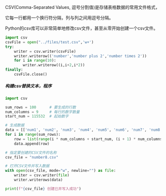 CSV(Comma-Separated Values, 逗号分割值)是存储表格数据的常用文件格式，

它每一行都用一个换行符分隔，列与列之间用逗号分隔。

Python的csv库可以非常简单地修改csv文件，甚至从零开始创建一个csv文件。

```python
import csv
csvFile = open("../files/test.csv",'w+')
try:
    writer = csv.writer(csvFile)
    writer.writerow(('number','number plus 2','number times 2'))
    for i in range(10):
        writer.writerow((i,i+2,i*2))
finally:
    csvFile.close()
```

##### 构建csv替换文本，程序

```python
import csv

sum_rows = 100      # 要生成的行数
num_columns = 9     # 每行的数字数量
start_num = 115532  # 起始数字

# 生成数据
data = [['num1', 'num2', 'num3', 'num4', 'num5', 'num6', 'num7', 'num8', 'num9']]
for i in range(sum_rows):
    row = list(range(i * num_columns + start_num, (i + 1) * num_columns + start_num))
    data.append(row)

# 指定要创建的CSV文件的名称
csv_file = "number8.csv"

# 打开CSV文件并写入数据
with open(csv_file, mode="w", newline="") as file:
    writer = csv.writer(file)
    writer.writerows(data)

print(f"{csv_file} 创建已并写入成功")

```

